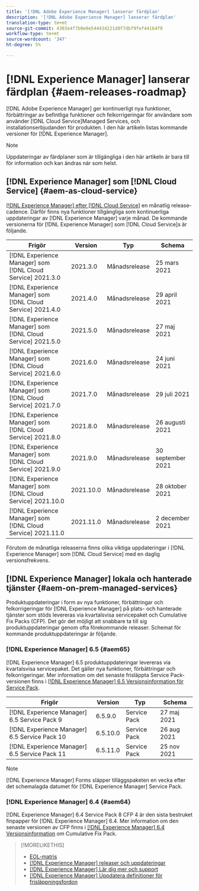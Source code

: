```yaml
---
title: '[!DNL Adobe Experience Manager] lanserar färdplan'
description: '[!DNL Adobe Experience Manager] lanserar färdplan'
translation-type: tm+mt
source-git-commit: 4303e4f7b0e0e544434221d8f7dbf9fef44164f9
workflow-type: tm+mt
source-wordcount: '347'
ht-degree: 5%

---
```



# [!DNL Experience Manager] lanserar färdplan  {#aem-releases-roadmap}

[!DNL Adobe Experience Manager] ger kontinuerligt nya funktioner, förbättringar av befintliga funktioner och felkorrigeringar för användare som använder  [!DNL Cloud Service]Managed Services, och installationserbjudanden för produkten. I den här artikeln listas kommande versioner för [!DNL Experience Manager].

>[!NOTE]
>
>Uppdateringar av färdplaner som är tillgängliga i den här artikeln är bara till för information och kan ändras när som helst.

## [!DNL Experience Manager] som  [!DNL Cloud Service] {#aem-as-cloud-service}

[[!DNL Experience Manager] efter  [!DNL Cloud Service]](https://experienceleague.adobe.com/docs/experience-manager-cloud-service/release-notes/home.html) en månatlig release-cadence. Därför finns nya funktioner tillgängliga som kontinuerliga uppdateringar av [!DNL Experience Manager] varje månad. De kommande versionerna för [!DNL Experience Manager] som [!DNL Cloud Service]s är följande.

| Frigör | Version | Typ | Schema |
|---|---|---|---|
| [!DNL Experience Manager] som  [!DNL Cloud Service] 2021.3.0 | 2021.3.0 | Månadsrelease | 25 mars 2021 |
| [!DNL Experience Manager] som  [!DNL Cloud Service] 2021.4.0 | 2021.4.0 | Månadsrelease | 29 april 2021 |
| [!DNL Experience Manager] som  [!DNL Cloud Service] 2021.5.0 | 2021.5.0 | Månadsrelease | 27 maj 2021 |
| [!DNL Experience Manager] som  [!DNL Cloud Service] 2021.6.0 | 2021.6.0 | Månadsrelease | 24 juni 2021 |
| [!DNL Experience Manager] som  [!DNL Cloud Service] 2021.7.0 | 2021.7.0 | Månadsrelease | 29 juli 2021 |
| [!DNL Experience Manager] som  [!DNL Cloud Service] 2021.8.0 | 2021.8.0 | Månadsrelease | 26 augusti 2021 |
| [!DNL Experience Manager] som  [!DNL Cloud Service] 2021.9.0 | 2021.9.0 | Månadsrelease | 30 september 2021 |
| [!DNL Experience Manager] som  [!DNL Cloud Service] 2021.10.0 | 2021.10.0 | Månadsrelease | 28 oktober 2021 |
| [!DNL Experience Manager] som  [!DNL Cloud Service] 2021.11.0 | 2021.11.0 | Månadsrelease | 2 december 2021 |

Förutom de månatliga releaserna finns olika viktiga uppdateringar i [!DNL Experience Manager] som [!DNL Cloud Service] med en daglig versionsfrekvens.

## [!DNL Experience Manager] lokala och hanterade tjänster  {#aem-on-prem-managed-services}

Produktuppdateringar i form av nya funktioner, förbättringar och felkorrigeringar för [!DNL Experience Manager] på plats- och hanterade tjänster som stöds levereras via kvartalsvisa servicepaket och Cumulative Fix Packs (CFP). Det gör det möjligt att snabbare ta till sig produktuppdateringar genom ofta förekommande releaser. Schemat för kommande produktuppdateringar är följande.

### [!DNL Experience Manager] 6.5  {#aem65}

[!DNL Experience Manager] 6.5 produktuppdateringar levereras via kvartalsvisa servicepaket. Det gäller nya funktioner, förbättringar och felkorrigeringar. Mer information om det senaste frisläppta Service Pack-versionen finns i [[!DNL Experience Manager] 6.5 Versionsinformation för Service Pack](https://experienceleague.adobe.com/docs/experience-manager-65/release-notes/service-pack/sp-release-notes.html).

| Frigör | Version | Typ | Schema |
|---|---|---|---|
| [!DNL Experience Manager] 6.5 Service Pack 9 | 6.5.9.0 | Service Pack | 27 maj 2021 |
| [!DNL Experience Manager] 6.5 Service Pack 10 | 6.5.10.0 | Service Pack | 26 aug 2021 |
| [!DNL Experience Manager] 6.5 Service Pack 11 | 6.5.11.0 | Service Pack | 25 nov 2021 |

>[!NOTE]
>
>[!DNL Experience Manager] Forms släpper tilläggspaketen en vecka efter det schemalagda datumet för  [!DNL Experience Manager] Service Pack.

### [!DNL Experience Manager] 6.4  {#aem64}

[!DNL Experience Manager] 6.4 Service Pack 8 CFP 4 är den sista bestruket finpapper för  [!DNL Experience Manager] 6.4. Mer information om den senaste versionen av CFP finns i  [[!DNL Experience Manager] 6.4 Versionsinformation](https://experienceleague.adobe.com/docs/experience-manager-64/release-notes/cfp-release-notes.html) om Cumulative Fix Pack.

>[!MORELIKETHIS]
>
>* [EOL-matris](https://helpx.adobe.com/support/programs/eol-matrix.html)
>* [[!DNL Experience Manager] releaser och uppdateringar](https://helpx.adobe.com/experience-manager/aem-releases-updates.html)
>* [[!DNL Experience Manager] Lär dig mer och support](https://helpx.adobe.com/support/experience-manager.html)
>* [[!DNL Experience Manager] Uppdatera definitioner för frisläppningsfordon](/help/update-release-vehicle-definitions.md)

